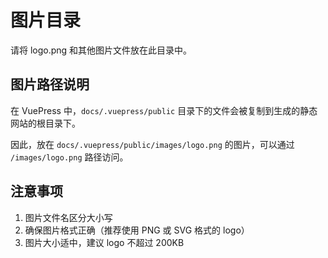 # 图片目录

请将 logo.png 和其他图片文件放在此目录中。

## 图片路径说明

在 VuePress 中，`docs/.vuepress/public` 目录下的文件会被复制到生成的静态网站的根目录下。

因此，放在 `docs/.vuepress/public/images/logo.png` 的图片，可以通过 `/images/logo.png` 路径访问。

## 注意事项

1. 图片文件名区分大小写
2. 确保图片格式正确（推荐使用 PNG 或 SVG 格式的 logo）
3. 图片大小适中，建议 logo 不超过 200KB 